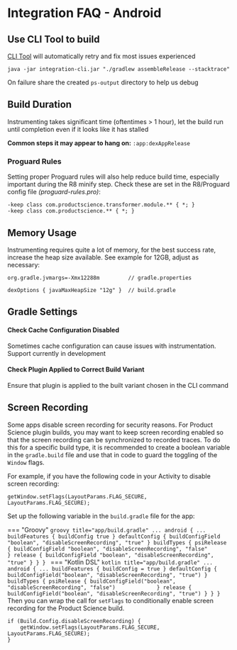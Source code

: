 # Integration FAQ - Android

## Use CLI Tool to build
[CLI Tool](cli-tool.md) will automatically retry and fix most issues experienced
```
java -jar integration-cli.jar "./gradlew assembleRelease --stacktrace"
```
On failure share the created `ps-output` directory to help us debug


## Build Duration
Instrumenting takes significant time (oftentimes > 1 hour), let the build run until completion even if it looks like it has stalled

**Common steps it may appear to hang on:** ```:app:dexAppRelease```


### Proguard Rules
Setting proper Proguard rules will also help reduce build time, especially important during the R8 minify step. Check these are set in the R8/Proguard config file *(proguard-rules.pro)*:
```
-keep class com.productscience.transformer.module.** { *; } 
-keep class com.productscience.** { *; }
```


## Memory Usage
Instrumenting requires quite a lot of memory, for the best success rate, increase the heap size available. See example for 12GB, adjust as necessary:
```
org.gradle.jvmargs=-Xmx12288m         // gradle.properties

dexOptions { javaMaxHeapSize "12g" }  // build.gradle
```


## Gradle Settings

#### Check Cache Configuration Disabled
Sometimes cache configuration can cause issues with instrumentation. Support currently in development

#### Check Plugin Applied to Correct Build Variant
Ensure that plugin is applied to the built variant chosen in the CLI command



## Screen Recording

Some apps disable screen recording for security reasons.
For Product Science plugin builds, you may want to keep screen recording enabled so that the screen recording can be synchronized to recorded traces. 
To do this for a specific build type, it is recommended to create a boolean variable in the `gradle.build` file and use that in code to guard the toggling of the `Window` flags.

For example, if you have the following code in your Activity to disable screen recording:

```
getWindow.setFlags(LayoutParams.FLAG_SECURE, LayoutParams.FLAG_SECURE);
```

Set up the following variable in the `build.gradle` file for the app:

=== "Groovy"
    ```groovy title="app/build.gradle"
    ...
    android {
        ...
        buildFeatures {
            buildConfig true
        }
        defaultConfig {
            buildConfigField "boolean", "disableScreenRecording", "true"
        }
        buildTypes {
            psiRelease {
                buildConfigField "boolean", "disableScreenRecording", "false"            
            }
            release {
                buildConfigField "boolean", "disableScreenRecording", "true"
            }
        }
    }
    ```
=== "Kotlin DSL"
    ```kotlin title="app/build.gradle"
    ...
    android {
        ...
        buildFeatures {
            buildConfig = true
        }
        defaultConfig {
            buildConfigField("boolean", "disableScreenRecording", "true")
        }
        buildTypes {
            psiRelease {
                buildConfigField("boolean", "disableScreenRecording", "false")            
            }
            release {
                buildConfigField("boolean", "disableScreenRecording", "true")
            }
        }
    }
    ```
Then you can wrap the call for `setFlags` to conditionally enable screen recording for the Product Science build.

```
if (Build.Config.disableScreenRecording) {
    getWindow.setFlags(LayoutParams.FLAG_SECURE, LayoutParams.FLAG_SECURE);
}
```
